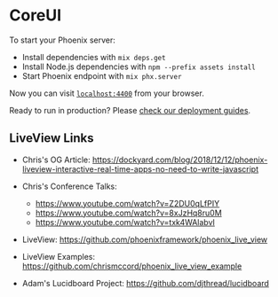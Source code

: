 # CoreUI

To start your Phoenix server:

  * Install dependencies with `mix deps.get`
  * Install Node.js dependencies with `npm --prefix assets install`
  * Start Phoenix endpoint with `mix phx.server`

Now you can visit [`localhost:4400`](http://localhost:4400) from your browser.

Ready to run in production? Please [check our deployment guides](https://hexdocs.pm/phoenix/deployment.html).

## LiveView Links

  * Chris's OG Article: https://dockyard.com/blog/2018/12/12/phoenix-liveview-interactive-real-time-apps-no-need-to-write-javascript
  * Chris's Conference Talks:
    * https://www.youtube.com/watch?v=Z2DU0qLfPIY
    * https://www.youtube.com/watch?v=8xJzHq8ru0M
    * https://www.youtube.com/watch?v=txk4WAlabvI

  * LiveView: https://github.com/phoenixframework/phoenix_live_view
  * LiveView Examples: https://github.com/chrismccord/phoenix_live_view_example
  * Adam's Lucidboard Project: https://github.com/djthread/lucidboard

